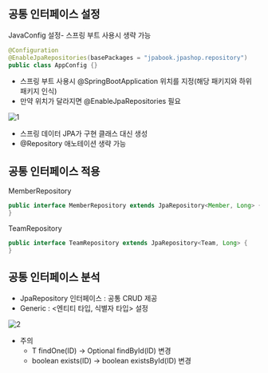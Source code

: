 ## 공통 인터페이스 설정

JavaConfig 설정- 스프링 부트 사용시 생략 가능

```java
@Configuration
@EnableJpaRepositories(basePackages = "jpabook.jpashop.repository")
public class AppConfig {}
```

- 스프링 부트 사용시 @SpringBootApplication 위치를 지정(해당 패키지와 하위 패키지 인식)
- 만약 위치가 달라지면 @EnableJpaRepositories 필요

![1](https://github.com/LAB-2023/LAB_study/assets/125250173/cf495dbf-5793-4aa7-a81e-0e2090c7adc8)

- 스프링 데이터 JPA가 구현 클래스 대신 생성
- @Repository 애노테이션 생략 가능

## 공통 인터페이스 적용

MemberRepository

```java
public interface MemberRepository extends JpaRepository<Member, Long> {
}
```

TeamRepository

```java
public interface TeamRepository extends JpaRepository<Team, Long> {
}
```

## 공통 인터페이스 분석

- JpaRepository 인터페이스 : 공통 CRUD 제공
- Generic :  <엔티티 타입, 식별자 타입> 설정

![2](https://github.com/LAB-2023/LAB_study/assets/125250173/d6be4136-5284-4a61-b1c3-875a390aab0e)

- 주의
    - T findOne(ID) → Optional<T> findById(ID) 변경
    - boolean exists(ID) → boolean existsById(ID) 변경
